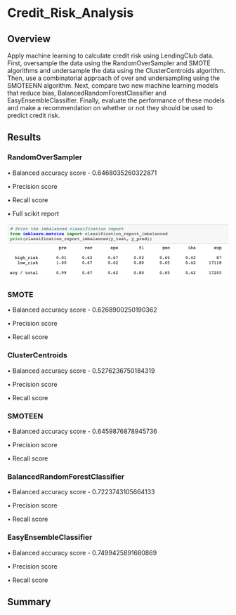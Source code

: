 # Credit_Risk_Analysis
## Overview
Apply machine learning to calculate credit risk using LendingClub data.  First, oversample the data using the RandomOverSampler and SMOTE algorithms and undersample the data using the ClusterCentroids algorithm. Then, use a combinatorial approach of over and undersampling using the SMOTEENN algorithm.  Next, compare two new machine learning models that reduce bias, BalancedRandomForestClassifier and EasyEnsembleClassifier. Finally, evaluate the performance of these models and make a recommendation on whether or not they should be used to predict credit risk.
## Results
### RandomOverSampler
• Balanced accuracy score - 0.6468035260322871

• Precision score

• Recall score

• Full scikit report

<p align="center"><img src="https://github.com/jzebker/Credit_Risk_Analysis/blob/main/img/imbClassReportROS.png?raw=true"></p>

### SMOTE
• Balanced accuracy score - 0.6268900250190362

• Precision score

• Recall score

### ClusterCentroids
• Balanced accuracy score - 0.5276236750184319

• Precision score

• Recall score

### SMOTEEN
• Balanced accuracy score - 0.6459876878945736

• Precision score

• Recall score

### BalancedRandomForestClassifier
• Balanced accuracy score - 0.7223743105664133

• Precision score

• Recall score

### EasyEnsembleClassifier
• Balanced accuracy score - 0.7499425891680869

• Precision score

• Recall score

## Summary

